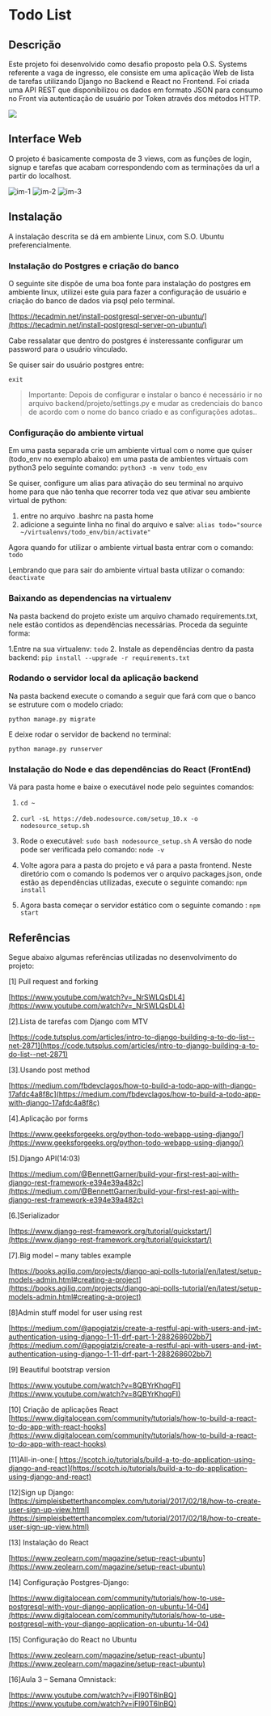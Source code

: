 # Todo List

## Descrição

Este projeto foi desenvolvido como desafio proposto pela O.S. Systems referente a vaga de ingresso, ele consiste em uma aplicação Web de lista de tarefas utilizando Django no Backend e React no Frontend.
Foi criada uma API REST que disponibilizou os dados em formato JSON para consumo no Front via autenticação de usuário por Token através dos métodos HTTP. 


![](frontend/src/assets/schematic.png)

## Interface Web

O projeto é basicamente composta de 3 views, com as funções de login, signup e tarefas que acabam correspondendo com as terminações da url  a partir do localhost. 


![im-1](frontend/src/assets/login.PNG "login") ![im-2](frontend/src/assets/Registro.PNG "registro") ![im-3](frontend/src/assets/todoList.PNG "todolist")

## Instalação

A instalação descrita se dá em ambiente Linux, com S.O. Ubuntu preferencialmente.

### Instalação do Postgres e criação do banco

O seguinte site dispõe de uma boa fonte para instalação do postgres em ambiente linux, utilizei este guia para fazer a configuração de usuário e criação do banco de dados via psql pelo terminal.

 
[https://tecadmin.net/install-postgresql-server-on-ubuntu/](https://tecadmin.net/install-postgresql-server-on-ubuntu/)

  Cabe ressalatar que dentro do postgres é insteressante configurar um password para o usuário vinculado.

Se quiser sair do usuário postgres entre:

```exit```

> Importante: Depois de configurar e instalar o banco é necessário ir no arquivo backend/projeto/settings.py e mudar as credenciais do banco de acordo com o nome do banco criado e as configurações adotas..


### Configuração do ambiente virtual 
Em uma pasta separada crie um ambiente virtual com o nome que quiser (todo_env no exemplo abaixo) em uma pasta de ambientes virtuais com python3 pelo seguinte comando:
```python3 -m venv todo_env```

Se quiser, configure um alias para ativação do seu terminal no arquivo home para que não tenha que recorrer toda vez que ativar seu ambiente virtual de python:
1. entre no arquivo .bashrc na pasta home
2. adicione a seguinte linha no final do arquivo e salve:
```alias todo="source ~/virtualenvs/todo_env/bin/activate"```

Agora quando for utilizar o ambiente virtual basta entrar com o comando:
	```todo```

Lembrando que para sair do ambiente virtual basta utilizar o comando:
```deactivate```

### **Baixando as dependencias na virtualenv**

Na pasta backend do projeto existe um arquivo chamado requirements.txt, nele estão contidos as dependências necessárias. Proceda da seguinte forma:

1.Entre na sua virtualenv:
```todo```
2. Instale as dependências dentro da pasta backend:
```pip install --upgrade -r requirements.txt```


### ****Rodando o servidor local da aplicação backend****
Na pasta backend execute o comando a seguir que fará com que o banco se estruture com o modelo criado:

```python manage.py migrate```

E deixe rodar o servidor de backend no terminal:

```python manage.py runserver```

### **Instalação do Node e das dependências do React** (FrontEnd)

Vá para pasta home e baixe o executável node pelo seguintes comandos:
1. ```cd ~```
3. ```curl -sL https://deb.nodesource.com/setup_10.x -o nodesource_setup.sh```

4. Rode o executável:
```sudo bash nodesource_setup.sh```
A versão do node pode ser verificada pelo comando:
```node -v```

5. Volte agora para a pasta do projeto e vá para a pasta frontend. Neste diretório com o comando ls podemos ver o arquivo packages.json, onde estão as dependências utilizadas, execute o seguinte comando:
```npm install```

6. Agora basta começar o servidor estático com o seguinte comando :
```npm start```



## Referências
Segue abaixo algumas referências utilizadas no desenvolvimento do projeto:

[1] Pull request and forking

[https://www.youtube.com/watch?v=_NrSWLQsDL4](https://www.youtube.com/watch?v=_NrSWLQsDL4)

 

  

[2].Lista de tarefas com Django com MTV

[https://code.tutsplus.com/articles/intro-to-django-building-a-to-do-list--net-2871](https://code.tutsplus.com/articles/intro-to-django-building-a-to-do-list--net-2871)

  

  

[3].Usando post method

[https://medium.com/fbdevclagos/how-to-build-a-todo-app-with-django-17afdc4a8f8c](https://medium.com/fbdevclagos/how-to-build-a-todo-app-with-django-17afdc4a8f8c)

  

  

[4].Aplicação por forms

[https://www.geeksforgeeks.org/python-todo-webapp-using-django/](https://www.geeksforgeeks.org/python-todo-webapp-using-django/)

  

  

[5].Django API(14:03)

[https://medium.com/@BennettGarner/build-your-first-rest-api-with-django-rest-framework-e394e39a482c](https://medium.com/@BennettGarner/build-your-first-rest-api-with-django-rest-framework-e394e39a482c)

  

  

[6.]Serializador

[https://www.django-rest-framework.org/tutorial/quickstart/](https://www.django-rest-framework.org/tutorial/quickstart/)

  

  

[7].Big model – many tables example

[https://books.agiliq.com/projects/django-api-polls-tutorial/en/latest/setup-models-admin.html#creating-a-project](https://books.agiliq.com/projects/django-api-polls-tutorial/en/latest/setup-models-admin.html#creating-a-project)

  

[8]Admin stuff model for user using rest

[https://medium.com/@apogiatzis/create-a-restful-api-with-users-and-jwt-authentication-using-django-1-11-drf-part-1-288268602bb7](https://medium.com/@apogiatzis/create-a-restful-api-with-users-and-jwt-authentication-using-django-1-11-drf-part-1-288268602bb7)

  

  

[9] Beautiful bootstrap version

[https://www.youtube.com/watch?v=8QBYrKhqgFI](https://www.youtube.com/watch?v=8QBYrKhqgFI)

  

  

[10] Criação de aplicações React
 [https://www.digitalocean.com/community/tutorials/how-to-build-a-react-to-do-app-with-react-hooks](https://www.digitalocean.com/community/tutorials/how-to-build-a-react-to-do-app-with-react-hooks) 

  

  

[11]All-in-one:[
https://scotch.io/tutorials/build-a-to-do-application-using-django-and-react](https://scotch.io/tutorials/build-a-to-do-application-using-django-and-react)

  

[12]Sign up Django:
[https://simpleisbetterthancomplex.com/tutorial/2017/02/18/how-to-create-user-sign-up-view.html](https://simpleisbetterthancomplex.com/tutorial/2017/02/18/how-to-create-user-sign-up-view.html)

  

[13] Instalação do React

[https://www.zeolearn.com/magazine/setup-react-ubuntu](https://www.zeolearn.com/magazine/setup-react-ubuntu)

  

[14] Configuração Postgres-Django:

[https://www.digitalocean.com/community/tutorials/how-to-use-postgresql-with-your-django-application-on-ubuntu-14-04](https://www.digitalocean.com/community/tutorials/how-to-use-postgresql-with-your-django-application-on-ubuntu-14-04)

  

[15] Configuração do React no Ubuntu

[https://www.zeolearn.com/magazine/setup-react-ubuntu](https://www.zeolearn.com/magazine/setup-react-ubuntu)

  

[16]Aula 3 – Semana Omnistack:

[https://www.youtube.com/watch?v=jFl90T6lnBQ](https://www.youtube.com/watch?v=jFl90T6lnBQ)

